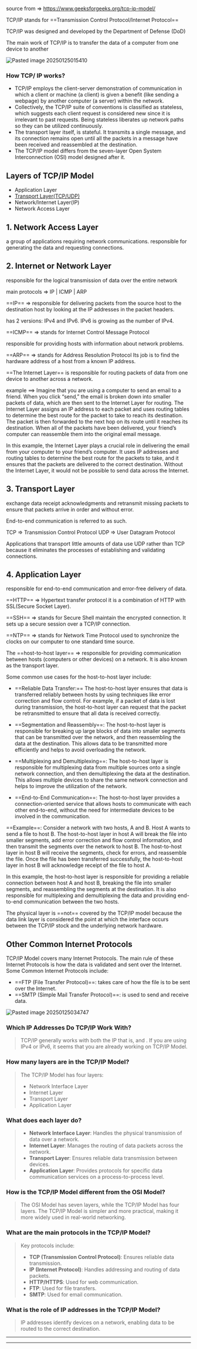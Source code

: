 
source from => https://www.geeksforgeeks.org/tcp-ip-model/

TCP/IP   stands for  ==Transmission Control Protocol/Internet Protocol==

TCP/IP was designed and developed by the Department of Defense (DoD)

The main work of TCP/IP is to transfer the data of a computer from one device to another

![Pasted image 20250125015410](https://github.com/user-attachments/assets/7bee9e0d-5750-4933-be64-406a386c6684)



### How TCP/ IP works?

- TCP/IP employs the client-server demonstration of communication in which a client or machine (a client) is given a benefit (like sending a webpage) by another computer (a server) within the network.
- Collectively, the TCP/IP suite of conventions is classified as stateless, which suggests each client request is considered new since it is irrelevant to past requests. Being stateless liberates up network paths so they can be utilized continuously.
- The transport layer itself, is stateful. It transmits a single message, and its connection remains open until all the packets in a message have been received and reassembled at the destination.
- The TCP/IP model differs from the seven-layer Open System Interconnection (OSI) model designed after it.

## Layers of TCP/IP Model

- Application Layer
- [Transport Layer(TCP/UDP)](https://www.geeksforgeeks.org/tcp-and-udp-in-transport-layer)
- Network/Internet Layer(IP)
- Network Access Layer


## 1. Network Access Layer

a group of applications requiring network communications.
responsible for generating the data and requesting connections.

## 2. Internet or Network Layer

responsible for the logical transmission of data over the entire network

main protocols => IP |  ICMP | ARP

==IP== => responsible for delivering packets from the source host to the destination host by looking at the IP addresses in the packet headers.

has 2 versions: IPv4 and IPv6.
IPv6 is growing as the number of IPv4.

==ICMP== => stands for Internet Control Message Protocol

responsible for providing hosts with information about network problems.

==ARP== => stands for Address Resolution Protocol
Its job is to find the hardware address of a host from a known IP address.


==The Internet Layer== is responsible for routing packets of data from one device to another across a network.


example ==> Imagine that you are using a computer to send an email to a friend. When you click “send,” the email is broken down into smaller packets of data, which are then sent to the Internet Layer for routing. The Internet Layer assigns an IP address to each packet and uses routing tables to determine the best route for the packet to take to reach its destination. The packet is then forwarded to the next hop on its route until it reaches its destination. When all of the packets have been delivered, your friend’s computer can reassemble them into the original email message.

In this example, the Internet Layer plays a crucial role in delivering the email from your computer to your friend’s computer. It uses IP addresses and routing tables to determine the best route for the packets to take, and it ensures that the packets are delivered to the correct destination. Without the Internet Layer, it would not be possible to send data across the Internet.


## 3. Transport Layer

exchange data receipt acknowledgments and retransmit missing packets to ensure that packets arrive in order and without error.

End-to-end communication is referred to as such.

TCP => Transmission Control Protocol
UDP => User Datagram Protocol

Applications that transport little amounts of data use UDP rather than TCP because it eliminates the processes of establishing and validating connections.


## 4. Application Layer

responsible for end-to-end communication and error-free delivery of data.

==HTTP== => Hypertext transfer protocol
 it is a combination of HTTP with SSL(Secure Socket Layer). 

==SSH== => stands for Secure Shell
maintain the encrypted connection. It sets up a secure session over a TCP/IP connection.

==NTP== => stands for Network Time Protocol
used to synchronize the clocks on our computer to one standard time source.


The ==host-to-host layer==  => responsible for providing communication between hosts (computers or other devices) on a network.
It is also known as the transport layer.

Some common use cases for the host-to-host layer include:

- ==Reliable Data Transfer:== The host-to-host layer ensures that data is transferred reliably between hosts by using techniques like error correction and flow control. For example, if a packet of data is lost during transmission, the host-to-host layer can request that the packet be retransmitted to ensure that all data is received correctly.

- ==Segmentation and Reassembly==: The host-to-host layer is responsible for breaking up large blocks of data into smaller segments that can be transmitted over the network, and then reassembling the data at the destination. This allows data to be transmitted more efficiently and helps to avoid overloading the network.

- ==Multiplexing and Demultiplexing==: The host-to-host layer is responsible for multiplexing data from multiple sources onto a single network connection, and then demultiplexing the data at the destination. This allows multiple devices to share the same network connection and helps to improve the utilization of the network.

- ==End-to-End Communication==: The host-to-host layer provides a connection-oriented service that allows hosts to communicate with each other end-to-end, without the need for intermediate devices to be involved in the communication.

==Example==: Consider a network with two hosts, A and B. Host A wants to send a file to host B. The host-to-host layer in host A will break the file into smaller segments, add error correction and flow control information, and then transmit the segments over the network to host B. The host-to-host layer in host B will receive the segments, check for errors, and reassemble the file. Once the file has been transferred successfully, the host-to-host layer in host B will acknowledge receipt of the file to host A.

In this example, the host-to-host layer is responsible for providing a reliable connection between host A and host B, breaking the file into smaller segments, and reassembling the segments at the destination. It is also responsible for multiplexing and demultiplexing the data and providing end-to-end communication between the two hosts.


The physical layer is ==not== covered by the TCP/IP model because the data link layer is considered the point at which the interface occurs between the TCP/IP stock and the underlying network hardware.


## Other Common Internet Protocols

TCP/IP Model covers many Internet Protocols. The main rule of these Internet Protocols is how the data is validated and sent over the Internet. Some Common Internet Protocols include:

- ==FTP (File Transfer Protocol)==:  takes care of how the file is to be sent over the Internet.
- ==SMTP (Simple Mail Transfer Protocol)==:  is used to send and receive data.


![Pasted image 20250125034747](https://github.com/user-attachments/assets/89660193-9dcd-44bb-a84a-0597b95a871a)




### Which IP Addresses Do TCP/IP Work With?

> TCP/IP generally works with both the IP that is, and .
>  If you are using IPv4 or IPv6, it seems that you are already working on TCP/IP Model.

### How many layers are in the TCP/IP Model?

> The TCP/IP Model has four layers:
> 
> - Network Interface Layer
> - Internet Layer
> - Transport Layer
> - Application Layer

### What does each layer do?

> - ****Network Interface Layer****: Handles the physical transmission of data over a network.
> - ****Internet Layer****: Manages the routing of data packets across the network.
> - ****Transport Layer****: Ensures reliable data transmission between devices.
> - ****Application Layer****: Provides protocols for specific data communication services on a process-to-process level.

### How is the TCP/IP Model different from the OSI Model?

> The OSI Model has seven layers, while the TCP/IP Model has four layers. The TCP/IP Model is simpler and more practical, making it more widely used in real-world networking.

### What are the main protocols in the TCP/IP Model?

> Key protocols include:
> 
> - ****TCP (Transmission Control Protocol)****: Ensures reliable data transmission.
> - ****IP (Internet Protocol)****: Handles addressing and routing of data packets.
> - ****HTTP/HTTPS****: Used for web communication.
> - ****FTP****: Used for file transfers.
> - ****SMTP****: Used for email communication.

### What is the role of IP addresses in the TCP/IP Model?

> IP addresses identify devices on a network, enabling data to be routed to the correct destination.


----
---

